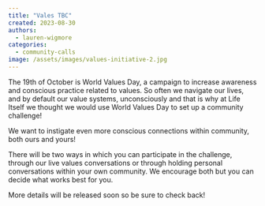 ```yaml
---
title: "Vales TBC"
created: 2023-08-30
authors: 
  - lauren-wigmore
categories: 
  - community-calls
image: /assets/images/values-initiative-2.jpg
---
```


The 19th of October is World Values Day, a campaign to increase awareness and conscious practice related to values. So often we navigate our lives, and by default our value systems, unconsciously and that is why at Life Itself we thought we would use World Values Day to set up a community challenge!

We want to instigate even more conscious connections within community, both ours and yours!

There will be two ways in which you can participate in the challenge, through our live values conversations or through holding personal conversations within your own community. We encourage both but you can decide what works best for you.

More details will be released soon so be sure to check back!